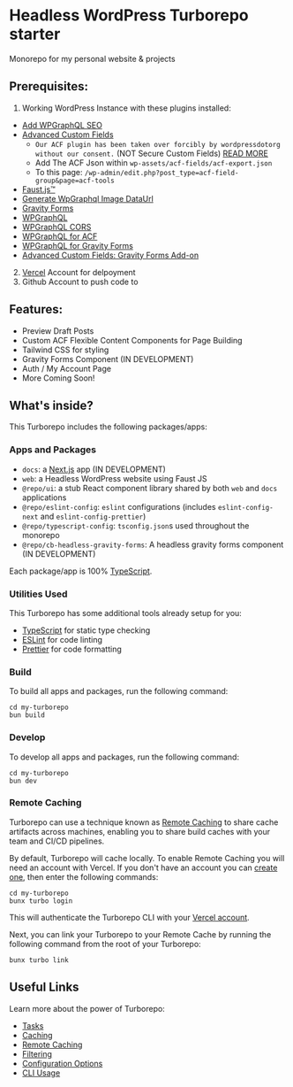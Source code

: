 # Headless WordPress Turborepo starter

Monorepo for my personal website & projects

## Prerequisites:
1. Working WordPress Instance with these plugins installed:
- [Add WPGraphQL SEO](https://github.com/ashhitch/wp-graphql-yoast-seo)
- [Advanced Custom Fields](https://www.advancedcustomfields.com/)
    - `Our ACF plugin has been taken over forcibly by wordpressdotorg without our consent.` (NOT Secure Custom Fields) [READ MORE](https://www.advancedcustomfields.com/blog/acf-plugin-no-longer-available-on-wordpress-org/)
    - Add The ACF Json within `wp-assets/acf-fields/acf-export.json`
    - To this page: `/wp-admin/edit.php?post_type=acf-field-group&page=acf-tools`
- [Faust.js™](https://faustjs.org/)
- [Generate WpGraphql Image DataUrl](https://github.com/dipankarmaikap/wp-graphql-image-dataurl)
- [Gravity Forms](https://www.gravityforms.com/)
- [WPGraphQL](https://www.wpgraphql.com/)
- [WPGraphQL CORS](https://www.wpgraphql.com/extenstion-plugins/wpgraphql-cors)
- [WPGraphQL for ACF](https://github.com/wp-graphql/wpgraphql-acf)
- [WPGraphQL for Gravity Forms](https://github.com/AxeWP/wp-graphql-gravity-forms)
- [Advanced Custom Fields: Gravity Forms Add-on ](https://wordpress.org/plugins/acf-gravityforms-add-on/)
2. [Vercel](https://vercel.com/) Account for delpoyment
3. Github Account to push code to


## Features:
- Preview Draft Posts
- Custom ACF Flexible Content Components for Page Building
- Tailwind CSS for styling
- Gravity Forms Component (IN DEVELOPMENT)
- Auth / My Account Page
- More Coming Soon!

## What's inside?

This Turborepo includes the following packages/apps:

### Apps and Packages

- `docs`: a [Next.js](https://nextjs.org/) app (IN DEVELOPMENT)
- `web`: a Headless WordPress website using Faust JS
- `@repo/ui`: a stub React component library shared by both `web` and `docs` applications
- `@repo/eslint-config`: `eslint` configurations (includes `eslint-config-next` and `eslint-config-prettier`)
- `@repo/typescript-config`: `tsconfig.json`s used throughout the monorepo
- `@repo/cb-headless-gravity-forms`: A headless gravity forms component (IN DEVELOPMENT)

Each package/app is 100% [TypeScript](https://www.typescriptlang.org/).

### Utilities Used

This Turborepo has some additional tools already setup for you:

- [TypeScript](https://www.typescriptlang.org/) for static type checking
- [ESLint](https://eslint.org/) for code linting
- [Prettier](https://prettier.io) for code formatting

### Build

To build all apps and packages, run the following command:

```
cd my-turborepo
bun build
```

### Develop

To develop all apps and packages, run the following command:

```
cd my-turborepo
bun dev
```

### Remote Caching

Turborepo can use a technique known as [Remote Caching](https://turbo.build/repo/docs/core-concepts/remote-caching) to share cache artifacts across machines, enabling you to share build caches with your team and CI/CD pipelines.

By default, Turborepo will cache locally. To enable Remote Caching you will need an account with Vercel. If you don't have an account you can [create one](https://vercel.com/signup), then enter the following commands:

```
cd my-turborepo
bunx turbo login
```

This will authenticate the Turborepo CLI with your [Vercel account](https://vercel.com/docs/concepts/personal-accounts/overview).

Next, you can link your Turborepo to your Remote Cache by running the following command from the root of your Turborepo:

```
bunx turbo link
```

## Useful Links

Learn more about the power of Turborepo:

- [Tasks](https://turbo.build/repo/docs/core-concepts/monorepos/running-tasks)
- [Caching](https://turbo.build/repo/docs/core-concepts/caching)
- [Remote Caching](https://turbo.build/repo/docs/core-concepts/remote-caching)
- [Filtering](https://turbo.build/repo/docs/core-concepts/monorepos/filtering)
- [Configuration Options](https://turbo.build/repo/docs/reference/configuration)
- [CLI Usage](https://turbo.build/repo/docs/reference/command-line-reference)
